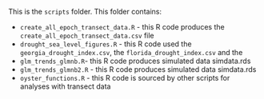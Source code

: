 This is the `scripts` folder. This folder contains:  
  
- `create_all_epoch_transect_data.R` - this R code produces the `create_all_epoch_transect_data.csv` file
- `drought_sea_level_figures.R` - this R code used the `georgia_drought_index.csv`, the `florida_drought_index.csv` and the 
- `glm_trends_glmnb.R`-  this R code produces simulated data simdata.rds
- `glm_trends_glmnb2.R`	- this R code produces simulated data simdata.rds
- `oyster_functions.R` - this R code is sourced by other scripts for analyses with transect data  